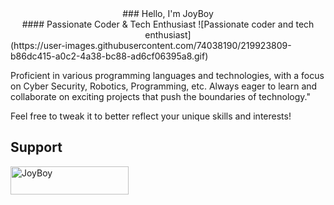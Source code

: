 <center>
### Hello, I'm JoyBoy <br>
#### Passionate Coder & Tech Enthusiast
![Passionate coder and tech enthusiast]</center>
(https://user-images.githubusercontent.com/74038190/219923809-b86dc415-a0c2-4a38-bc88-ad6cf06395a8.gif)

Proficient in various programming languages and technologies, with a focus on Cyber Security, Robotics, Programming, etc. Always eager to learn and collaborate on exciting projects that push the boundaries of technology."

Feel free to tweak it to better reflect your unique skills and interests!

## Support
<a href="https://www.buymeacoffee.com/joy.boy"> <img align="center" src="https://cdn.buymeacoffee.com/buttons/v2/default-yellow.png" height="45" width="189" alt="JoyBoy" /></a><br>

<!-- <script type="text/javascript" src="https://cdnjs.buymeacoffee.com/1.0.0/button.prod.min.js" data-name="bmc-button" data-slug="JOY.BOY" data-color="#FFDD00" data-emoji="☕"  data-font="Cookie" data-text="Buy me a Coffee" data-outline-color="#000000" data-font-color="#000000" data-coffee-color="#ffffff" ></script> -->





